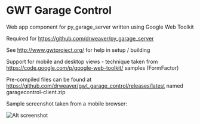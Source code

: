 GWT Garage Control
==================

Web app component for py_garage_server written using Google Web Toolkit

Required for https://github.com/drweaver/py_garage_server

See  http://www.gwtproject.org/ for help in setup / building

Support for mobile and desktop views - technique 
taken from https://code.google.com/p/google-web-toolkit/ samples (FormFactor)
 
Pre-compiled files can be found at https://github.com/drweaver/gwt_garage_control/releases/latest
named garagecontrol-client.zip

Sample screenshot taken from a mobile browser:

![Alt screenshot](https://raw.github.com/drweaver/gwt_garage_control/master/mobile-screenshot.png)